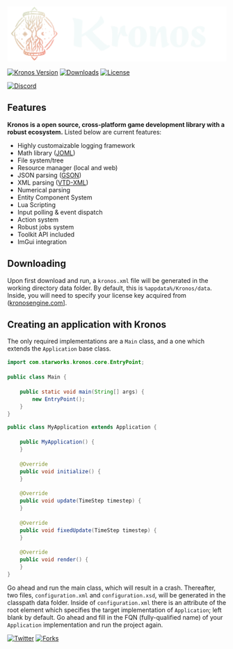 ![logo](.githubassets/kronos_logo.svg)

[![Kronos Version](https://img.shields.io/badge/version-alpha%200.1-lightgrey)](https://acidfrog.net/)
[![Downloads](https://img.shields.io/github/downloads/tempsies/kronos/total)](https://github.com/Tempsies/Kronos)
[![License](https://img.shields.io/github/license/tempsies/kronos)](https://www.mozilla.org/en-US/MPL/2.0/)

[![Discord](https://img.shields.io/discord/880676053729837057?color=blue&label=discord&logo=Discord)](https://discord.gg/ChBNXJUvx2)

## Features
**Kronos is a open source, cross-platform game development library with a robust ecosystem.** Listed below are current features:
- Highly customaizable logging framework
- Math library ([JOML](https://github.com/JOML-CI/JOML))
- File system/tree
- Resource manager (local and web)
- JSON parsing ([GSON](https://github.com/google/gson))
- XML parsing ([VTD-XML](https://github.com/dryade/vtd-xml))
- Numerical parsing
- Entity Component System
- Lua Scripting
- Input polling & event dispatch
- Action system
- Robust jobs system
- Toolkit API included
- ImGui integration

## Downloading
Upon first download and run, a `kronos.xml` file will be generated in the working directory data folder. By default, this is `%appdata%/Kronos/data`. Inside, you will need to specify your license key acquired from ([kronosengine.com](https://kronosengine.com/)].

## Creating an application with Kronos
The only required implementations are a `Main` class, and a one which extends the `Application` base class.

```java
import com.starworks.kronos.core.EntryPoint;

public class Main {

	public static void main(String[] args) {
		new EntryPoint();
	}
}
```
```java
public class MyApplication extends Application {

	public MyApplication() {
	}

	@Override
	public void initialize() {
	}

	@Override
	public void update(TimeStep timestep) {
	}

	@Override
	public void fixedUpdate(TimeStep timestep) {
	}

	@Override
	public void render() {
	}
}
```
Go ahead and run the main class, which will result in a crash. Thereafter, two files, `configuration.xml` and `configuration.xsd`, will be generated in the classpath data folder. Inside of `configuration.xml` there is an attribute of the root element which specifies the target implementation of `Application`; left blank by default. Go ahead and fill in the FQN (fully-qualified name) of your `Application` implementation and run the project again.

[![Twitter](https://img.shields.io/twitter/follow/AcidFrogLLC?style=social)](https://twitter.com/AcidFrogLLC)
[![Forks](https://img.shields.io/github/forks/tempsies/kronos?style=social)](https://github.com/Tempsies/Kronos)
